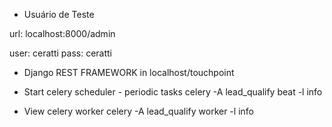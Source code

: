 * Usuário de Teste

url: localhost:8000/admin

user: ceratti
pass: ceratti

* Django REST FRAMEWORK in 
    localhost/touchpoint

* Start celery scheduler - periodic tasks
    celery -A lead_qualify beat -l info


* View celery worker
    celery -A lead_qualify worker -l info